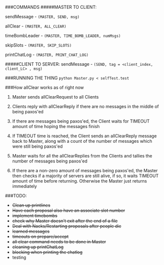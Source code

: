 ###COMMANDS
#####MASTER TO CLIENT:

sendMessage - `(MASTER, SEND, msg)`

allClear - `(MASTER, ALL_CLEAR)`

timeBombLeader - `(MASTER, TIME_BOMB_LEADER, numMsgs)`

skipSlots - `(MASTER, SKIP_SLOTS)`

printChatLog - `(MASTER, PRINT_CHAT_LOG)`

#####CLIENT TO SERVER:
sendMessage - `(SEND, tag = <client_index, client_LC> , msg)`

###RUNNING THE THING
`python Master.py < selfTest.test`

###How allClear works as of right now
1) Master sends allClearRequest to all Clients

2) Clients reply with allClearReply if there are no messages in the middle of being paxos'ed

3) If there are messages being paxos'ed, the Client waits for TIMEOUT amount of time hoping the messages finish

4) If TIMEOUT time is reached, the Client sends an allClearReply message back to Master, along with a count of the number of messages which were still being paxos'ed

5) Master waits for all the allClearReplies from the Clients and tallies the number of messages being paxos'ed

6) If there are a non-zero amount of messages being paxos'ed, the Master then checks if a majority of servers are still alive, if so, it waits TIMEOUT amount of time before returning. Otherwise the Master just returns immediately

###TODO:
- ~~Clean up printlines~~
- ~~Have each proposal also have an associate slot number~~
- ~~implement timebombs~~
- ~~check why Master doesn't exit after the end of a file~~
- ~~Deal with Nacks/Restarting proposals after people die~~
- ~~learned messages~~
- ~~timeouts on prepare/accept~~
- ~~all clear command needs to be done in Master~~
- ~~cleaning up printChatLog~~
- ~~blocking when printing the chatlog~~
- testing
